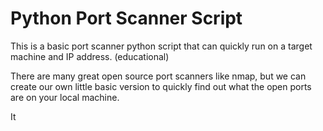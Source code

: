 # Python Port Scanner Script
This is a basic port scanner python script that can quickly run on a target machine and IP address. (educational)

There are many great open source port scanners like nmap, but we can create our own little 
basic version to quickly find out what the open ports are on your local machine. 

It
